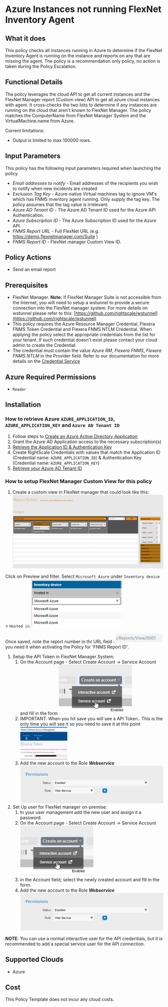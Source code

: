 # Azure Instances not running FlexNet Inventory Agent

## What it does

This policy checks all instances running in Azure to determine if the FlexNet Inventory Agent is running on the instance and reports on any that are missing the agent.
The policy is a recommendation only policy, no action is taken during the Policy Escalation.

## Functional Details

The policy leverages the cloud API to get all current instances and the FlexNet Manager report (Custom view) API to get all azure cloud instances with agent. It cross-checks the two lists to determine if any instances are running on the cloud that aren't known to FlexNet Manager.  The policy matches the ComputerName from FlexNet Manager System and the VirtualMachine.name from Azure.

Current limitations:
- Output is limited to max 100000 rows.

## Input Parameters

This policy has the following input parameters required when launching the policy.

- *Email addresses to notify* - Email addresses of the recipients you wish to notify when new incidents are created
- *Exclusion Tag Key* - Azure-native Virtual machines tag to ignore VM's which has FNMS inventory agent running. Only supply the tag key. The policy assumes that the tag value is irrelevant.
- *Azure AD Tenant ID* - The Azure AD Tenant ID used for the Azure API Authentication.
- *Azure Subscription ID* - The Azure Subscription ID used for the Azure API.
- *FNMS Report URL* - Full FlexNet URL (e.g. https://demo.flexnetmanager.com/Suite )
- *FNMS Report ID* - FlexNet manager Custom View ID.

## Policy Actions

- Send an email report

## Prerequisites

- FlexNet Manager.
    __Note:__ If FlexNet Manager Suite is not accessible from the Internet, you will need to setup a wstunnel to provide a secure connection into the FlexNet manager system.
    For more details on wstunnel please refer to this: [https://github.com/rightscale/wstunnel](https://github.com/rightscale/wstunnel)
- This policy requires the Azure Resource Manager Credential, Flexera FNMS Token Credential and Flexera FNMS NTLM Credential. When applying the policy select the appropriate credentials from the list for your tenant. If such credential doesn't exist please contact your cloud admin to create the Credential.
- The credential must contain the value *Azure RM*, *Flexera FNMS*, *Flexera FNMS NTLM* in the Provider field. Refer to our documentation for more details on the [Credential Service](https://docs.rightscale.com/credentials/)

## Azure Required Permissions

- `Reader`

## Installation

### How to retrieve Azure `AZURE_APPLICATION_ID`, `AZURE_APPLICATION_KEY` and `Azure AD Tenant ID`

1. Follow steps to [Create an Azure Active Directory Application](https://docs.microsoft.com/en-us/azure/azure-resource-manager/resource-group-create-service-principal-portal#create-an-azure-active-directory-application)
1. Grant the Azure AD Application access to the necessary subscription(s)
1. [Retrieve the Application ID & Authentication Key](https://docs.microsoft.com/en-us/azure/azure-resource-manager/resource-group-create-service-principal-portal#get-application-id-and-authentication-key)
1. Create RightScale Credentials with values that match the Application ID (Credential name: `AZURE_APPLICATION_ID`) & Authentication Key (Credential name: `AZURE_APPLICATION_KEY`)
1. [Retrieve your Azure AD Tenant ID](https://docs.microsoft.com/en-us/azure/azure-resource-manager/resource-group-create-service-principal-portal#get-tenant-id)

### How to setup FlexNet Manager Custom View for this policy

1. Create a custom view in FlexNet manager that could look like this: ![Alt text][FNMSReport]

Click on Preview and filter.
Select `Microsoft Azure` under `Inventory device` > `Hosted in` ![Alt text][FilterFNMSReport]

Once saved, note the report number in thr URL field : ![Alt text][ReportNumber] you need it when activating the Policy for 'FNMS Report ID'.

1. Setup the API Token in FlexNet Manager System:
    1. On the Account page - Select Create Account -> Service Account and fill in the form ![Alt text][CreateServeceAccount]
    1. IMPORTANT: When you hit save you will see a API Token.. This is the only time you will see it so you need to save it at this point ![Alt text][APIToken]
    1. Add the new account to the Role ___Webservice___ ![Alt text][WebServiceRole]
1. Set Up user for FlexNet manager on-premise:
    1. In your user management add the new user and assign it a password.
    1. On the Account page - Select Create Account -> Service Account ![Alt text][CreateServeceAccount]
    1. in the Account field; select the newly created account and fill in the form.
    1. Add the new account to the Role ___Webservice___ ![Alt text][WebServiceRole]

__NOTE__: You can use a normal interactive user for the API credentials, but it is recommended to add a special service user for the API connection.

## Supported Clouds

- Azure

## Cost

This Policy Template does not incur any cloud costs.

<!-- Image referances -->
[APIToken]: images/APIToken.png "APIToken"
[CreateServeceAccount]: images/CreateServeceAccount.png "Create Service Account"
[FNMSReport]: images/FNMS_cv_Report.png "FNMS Cloud Instance Report"
[FilterFNMSReport]: images/Filter_FNMS_Report.PNG "FNMS Microsoft Azure Instance Report"
[ReportNumber]: images/ReportNumber.png "ReportNumber"
[WebServiceRole]: images/WebServiceRole.png "WebServiceRole"
[CMPToken]: images/CMP_NewToken.png "CMP Token"